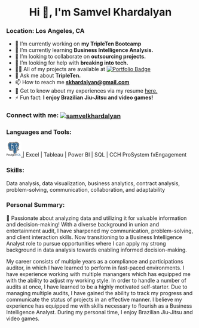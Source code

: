 <h1 align="center">Hi 👋, I'm Samvel Khardalyan</h1>
<h3 align="left">Location: Los Angeles, CA</h3>

- 🔭 I’m currently working on **my TripleTen Bootcamp**
- 🌱 I’m currently learning **Business Intelligence Analysis.**
- 👯 I’m looking to collaborate on **outsourcing projects.**
- 🤝 I’m looking for help with **breaking into tech.**
- 👨‍💻 All of my projects are available at [![Portfolio Badge](https://img.shields.io/badge/portfolio-web-blue?style=flat&link=https://github.com/Tiffany-Bergett/Data_projects_TripleTen/)](https://github.com/Tiffany-Bergett/Data_projects_TripleTen/) 
- 💬 Ask me about **TripleTen.**
- 📫 How to reach me **skhardalyan@gmail.com**
- 📄 Get to know about my experiences via my resume <a href='https://docs.google.com/document/d/1PPgjUzOnooYD6R7WGmYAcnWGG1NLyDUr_OVUJQIGqcM/edit?usp=sharing ' target=_blank><u>here</u>.</a>
- ⚡ Fun fact: **I enjoy Brazilian Jiu-Jitsu and video games!**

<h3 align="left">Connect with me:
<a href="https://www.linkedin.com/in/samvel-khardalyan-6a194611b" target="blank"><img align="center" src="https://raw.githubusercontent.com/rahuldkjain/github-profile-readme-generator/master/src/images/icons/Social/linked-in-alt.svg" alt="samvelkhardalyan" height="30" width="40" /></a>
</h3>

<h3 align="left">Languages and Tools:</h3>
<p align="left"> <a href="https://www.postgresql.org" target="_blank" rel="noreferrer"> <img src="https://raw.githubusercontent.com/devicons/devicon/master/icons/postgresql/postgresql-original-wordmark.svg" alt="postgresql" width="40" height="40"/> </a> | Excel | Tableau | Power BI | SQL | CCH ProSystem fxEngagement</p>

<h3 align="left"> Skills: </h3>
<p align='left'> Data analysis, data visualization, business analytics, contract analysis, problem-solving, communication, collaboration, and adaptability </p>

<h3 align="left"> Personal Summary: </h3>
<p align="left"> 🌟 Passionate about analyzing data and utilizing it for valuable information and decision-making! With a diverse background in union and entertainment audit, I have sharpened my communication, problem-solving, and client interaction skills. Now transitioning to a Business Intelligence Analyst role to pursue opportunities where I can apply my strong background in data analysis towards enabling informed decision-making.
  
My career consists of multiple years as a compliance and participations auditor, in which I have learned to perform in fast-paced environments. I have experience working with multiple manangers which has equipped me with the ability to adjust my working style. In order to handle a number of audits at once, I have learned to be a highly motivated self-starter. Due to managing multiple audits, I have gained the ability to track my progress and communicate the status of projects in an effective manner. I believe my experience has equipped me with skills necessary to flourish as a Business Intelligence Analyst. During my personal time, I enjoy Brazilian Jiu-Jitsu and video games.</p>
